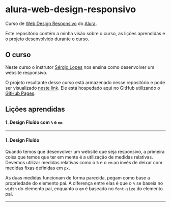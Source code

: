 # alura-web-design-responsivo
Curso de [Web Design Responsivo][curso] do [Alura][alura].

Este repositório contém a minha visão sobre o curso, as lições aprendidas e o projeto desenvolvido durante o curso.

## O curso

Neste curso o instrutor [Sérgio Lopes][sergio] nos ensina como desenvolver um website responsivo.

O projeto resultante desse curso está armazenado nesse repositório e pode ser visualizado [neste link][repo]. Ele está hospedado aqui no GitHub utilizando o [GitHub Pages][github-pages].

## Lições aprendidas

#### 1. Design Fluído com `%` e `em`

---

#### 1. Design Fluído

Quando temos que desenvolver um website que seja responsivo, a primeira coisa que temos que ter em mente é a utilização de medidas relativas. Devemos utilizar medidas relativas como o `%` e o `em` ao invés de deixar com medidas fixas definidas em `px`.

As duas medidas funcionam de forma parecida, pegam como base a propriedade do elemento pai. A diferença entre elas é que o `%` se baseia no `width` do elemento pai, enquanto o `em` é baseado no `font-size` do elemento pai.

---

[alura]: https://www.alura.com.br
[curso]: https://www.alura.com.br/curso-online-web-design-responsivo
[github-pages]: https://pages.github.com/
[repo]: https://jeffersondev.github.io/alura-web-design-responsivo/
[sergio]: https://cursos.alura.com.br/user/sergiolopes